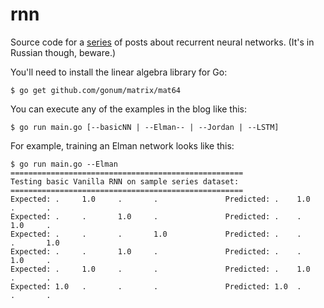 # rnn

Source code for a [series](http://chisquared.org) of posts about recurrent neural networks. (It's in Russian though, beware.)

You'll need to install the linear algebra library for Go:

```
$ go get github.com/gonum/matrix/mat64

```

You can execute any of the examples in the blog like this:

```
$ go run main.go [--basicNN | --Elman-- | --Jordan | --LSTM]

```

For example, training an Elman network looks like this:

```
$ go run main.go --Elman
====================================================
Testing basic Vanilla RNN on sample series dataset:
====================================================
Expected: .     1.0     .       .               Predicted: .    1.0     .       .
Expected: .     .       1.0     .               Predicted: .    .       1.0     .
Expected: .     .       .       1.0             Predicted: .    .       .       1.0
Expected: .     .       1.0     .               Predicted: .    .       1.0     .
Expected: .     1.0     .       .               Predicted: .    1.0     .       .
Expected: 1.0   .       .       .               Predicted: 1.0  .       .       .

```